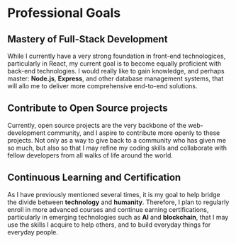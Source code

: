 # Professional Goals

## Mastery of Full-Stack Development

While I currently have a very strong foundation in front-end technologices, particularly in React, my current goal is to become equally proficient with back-end technologies. I would really like to gain knowledge, and perhaps master: **Node.js**, **Express**, and other database management systems, that will allo me to deliver more comprehensive end-to-end solutions.

## Contribute to Open Source projects

Currently, open source projects are the very backbone of the web-development community, and I aspire to contribute more openly to these projects. Not only as a way to give back to a community who has given me so much, but also so that I may refine my coding skills and collaborate with fellow developers from all walks of life around the world.

## Continuous Learning and Certification

As I have previously mentioned several times, it is my goal to help bridge the divide between **technology** and **humanity**. Therefore, I plan to regularly enroll in more advanced courses and continue earning certifications, particularly in emerging technologies such as **AI** and **blockchain**, that I may use the skills I acquire to help others, and to build everyday things for everyday people.
